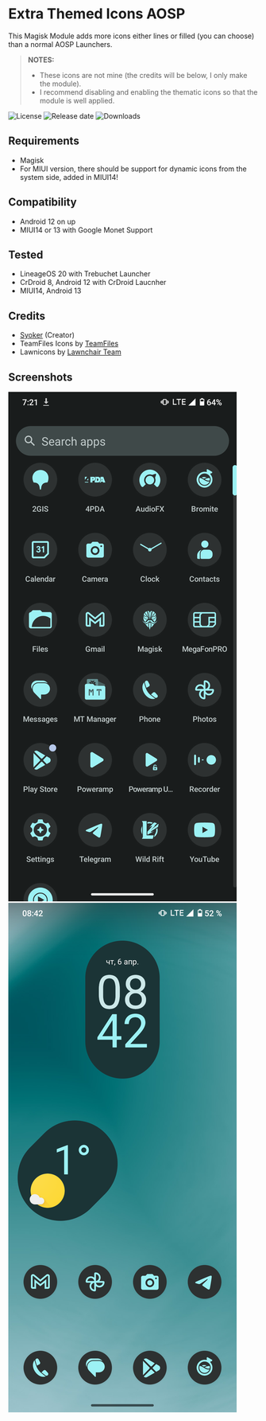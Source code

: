 # Extra Themed Icons AOSP

This Magisk Module adds more icons either lines or filled (you can choose) than a normal AOSP Launchers.
> **NOTES:**
> - These icons are not mine (the credits will be below, I only make the module).
> - I recommend disabling and enabling the thematic icons so that the module is well applied.

![License](https://img.shields.io/github/license/syoker/extra-themed-icons)
![Release date](https://img.shields.io/github/release-date/LoLToHell/extra-themed-icons-aosp)
![Downloads](https://img.shields.io/github/downloads/LoLToHell/extra-themed-icons-aosp/total)

## Requirements
- Magisk
- For MIUI version, there should be support for dynamic icons from the system side, added in MIUI14!

## Compatibility
- Android 12 on up
- MIUI14 or 13 with Google Monet Support

## Tested
- LineageOS 20 with Trebuchet Launcher
- CrDroid 8, Android 12 with CrDroid Laucnher
- MIUI14, Android 13
## Credits
- [Syoker](https://github.com/Syoker) (Creator)
- TeamFiles Icons by [TeamFiles](https://github.com/TeamFiles "Team Files")
- Lawnicons by [Lawnchair Team](https://github.com/LawnchairLauncher/lawnicons "Lawnchair News")

## Screenshots
![](/gitimages/ss1.png)
![](/gitimages/ss2.png)
